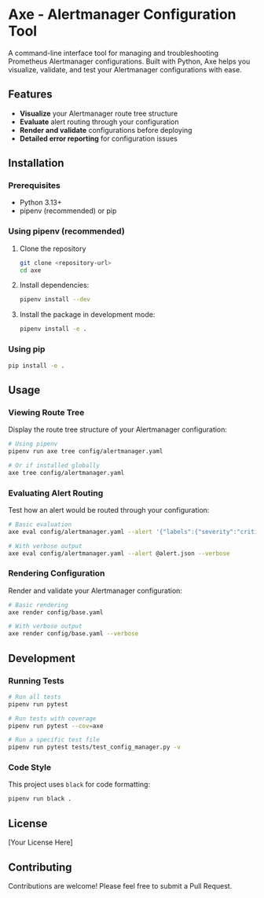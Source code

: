 # Axe - Alertmanager Configuration Tool

A command-line interface tool for managing and troubleshooting Prometheus Alertmanager configurations. Built with Python, Axe helps you visualize, validate, and test your Alertmanager configurations with ease.

## Features

- **Visualize** your Alertmanager route tree structure
- **Evaluate** alert routing through your configuration
- **Render and validate** configurations before deploying
- **Detailed error reporting** for configuration issues

## Installation

### Prerequisites
- Python 3.13+
- pipenv (recommended) or pip

### Using pipenv (recommended)

1. Clone the repository
   ```bash
   git clone <repository-url>
   cd axe
   ```

2. Install dependencies:
   ```bash
   pipenv install --dev
   ```

3. Install the package in development mode:
   ```bash
   pipenv install -e .
   ```

### Using pip

```bash
pip install -e .
```

## Usage

### Viewing Route Tree

Display the route tree structure of your Alertmanager configuration:

```bash
# Using pipenv
pipenv run axe tree config/alertmanager.yaml

# Or if installed globally
axe tree config/alertmanager.yaml
```

### Evaluating Alert Routing

Test how an alert would be routed through your configuration:

```bash
# Basic evaluation
axe eval config/alertmanager.yaml --alert '{"labels":{"severity":"critical"}}'

# With verbose output
axe eval config/alertmanager.yaml --alert @alert.json --verbose
```

### Rendering Configuration

Render and validate your Alertmanager configuration:

```bash
# Basic rendering
axe render config/base.yaml

# With verbose output
axe render config/base.yaml --verbose
```

## Development

### Running Tests

```bash
# Run all tests
pipenv run pytest

# Run tests with coverage
pipenv run pytest --cov=axe

# Run a specific test file
pipenv run pytest tests/test_config_manager.py -v
```

### Code Style

This project uses `black` for code formatting:

```bash
pipenv run black .
```

## License

[Your License Here]

## Contributing

Contributions are welcome! Please feel free to submit a Pull Request.
